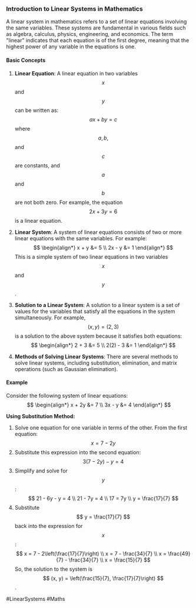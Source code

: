 ### Introduction to Linear Systems in Mathematics

A linear system in mathematics refers to a set of linear equations involving the same variables. These systems are fundamental in various fields such as algebra, calculus, physics, engineering, and economics. The term "linear" indicates that each equation is of the first degree, meaning that the highest power of any variable in the equations is one.

#### Basic Concepts

1. **Linear Equation**: A linear equation in two variables $$ x $$ and $$ y $$ can be written as:
   $$
   ax + by = c
   $$
   where $$ a, b, $$ and $$ c $$ are constants, and $$ a $$ and $$ b $$ are not both zero. For example, the equation $$ 2x + 3y = 6 $$ is a linear equation.

2. **Linear System**: A system of linear equations consists of two or more linear equations with the same variables. For example:
   $$
   \begin{align*}
   x + y &= 5 \\
   2x - y &= 1
   \end{align*}
   $$
   This is a simple system of two linear equations in two variables $$ x $$ and $$ y $$.

3. **Solution to a Linear System**: A solution to a linear system is a set of values for the variables that satisfy all the equations in the system simultaneously. For example, $$ (x, y) = (2, 3) $$ is a solution to the above system because it satisfies both equations:
   $$
   \begin{align*}
   2 + 3 &= 5 \\
   2(2) - 3 &= 1
   \end{align*}
   $$

4. **Methods of Solving Linear Systems**: There are several methods to solve linear systems, including substitution, elimination, and matrix operations (such as Gaussian elimination).

#### Example

Consider the following system of linear equations:
$$
\begin{align*}
x + 2y &= 7 \\
3x - y &= 4
\end{align*}
$$

**Using Substitution Method:**

1. Solve one equation for one variable in terms of the other. From the first equation:
   $$
   x = 7 - 2y
   $$
2. Substitute this expression into the second equation:
   $$
   3(7 - 2y) - y = 4
   $$
3. Simplify and solve for $$ y $$:
   $$
   21 - 6y - y = 4 \\
   21 - 7y = 4 \\
   17 = 7y \\
   y = \frac{17}{7}
   $$
4. Substitute $$ y = \frac{17}{7} $$ back into the expression for $$ x $$:
   $$
   x = 7 - 2\left(\frac{17}{7}\right) \\
   x = 7 - \frac{34}{7} \\
   x = \frac{49}{7} - \frac{34}{7} \\
   x = \frac{15}{7}
   $$
So, the solution to the system is $$ (x, y) = \left(\frac{15}{7}, \frac{17}{7}\right) $$.

#LinearSystems #Maths
